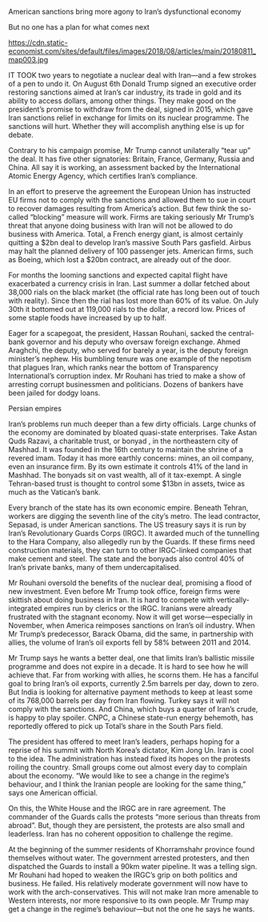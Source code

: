 American sanctions bring more agony to Iran’s dysfunctional economy

But no one has a plan for what comes next

https://cdn.static-economist.com/sites/default/files/images/2018/08/articles/main/20180811_map003.jpg

IT TOOK two years to negotiate a nuclear deal with Iran—and a few strokes of a pen to undo it. On August 6th Donald Trump signed an executive order restoring sanctions aimed at Iran’s car industry, its trade in gold and its ability to access dollars, among other things. They make good on the president’s promise to withdraw from the deal, signed in 2015, which gave Iran sanctions relief in exchange for limits on its nuclear programme. The sanctions will hurt. Whether they will accomplish anything else is up for debate.

Contrary to his campaign promise, Mr Trump cannot unilaterally “tear up” the deal. It has five other signatories: Britain, France, Germany, Russia and China. All say it is working, an assessment backed by the International Atomic Energy Agency, which certifies Iran’s compliance.

In an effort to preserve the agreement the European Union has instructed EU firms not to comply with the sanctions and allowed them to sue in court to recover damages resulting from America’s action. But few think the so-called “blocking” measure will work. Firms are taking seriously Mr Trump’s threat that anyone doing business with Iran will not be allowed to do business with America. Total, a French energy giant, is almost certainly quitting a $2bn deal to develop Iran’s massive South Pars gasfield. Airbus may halt the planned delivery of 100 passenger jets. American firms, such as Boeing, which lost a $20bn contract, are already out of the door.

For months the looming sanctions and expected capital flight have exacerbated a currency crisis in Iran. Last summer a dollar fetched about 38,000 rials on the black market (the official rate has long been out of touch with reality). Since then the rial has lost more than 60% of its value. On July 30th it bottomed out at 119,000 rials to the dollar, a record low. Prices of some staple foods have increased by up to half.

Eager for a scapegoat, the president, Hassan Rouhani, sacked the central-bank governor and his deputy who oversaw foreign exchange. Ahmed Araghchi, the deputy, who served for barely a year, is the deputy foreign minister’s nephew. His bumbling tenure was one example of the nepotism that plagues Iran, which ranks near the bottom of Transparency International’s corruption index. Mr Rouhani has tried to make a show of arresting corrupt businessmen and politicians. Dozens of bankers have been jailed for dodgy loans.

 Persian empires 

Iran’s problems run much deeper than a few dirty officials. Large chunks of the economy are dominated by bloated quasi-state enterprises. Take Astan Quds Razavi, a charitable trust, or  bonyad , in the northeastern city of Mashhad. It was founded in the 16th century to maintain the shrine of a revered imam. Today it has more earthly concerns: mines, an oil company, even an insurance firm. By its own estimate it controls 41% of the land in Mashhad. The  bonyads  sit on vast wealth, all of it tax-exempt. A single Tehran-based trust is thought to control some $13bn in assets, twice as much as the Vatican’s bank.

Every branch of the state has its own economic empire. Beneath Tehran, workers are digging the seventh line of the city’s metro. The lead contractor, Sepasad, is under American sanctions. The US treasury says it is run by Iran’s Revolutionary Guards Corps (IRGC). It awarded much of the tunnelling to the Hara Company, also allegedly run by the Guards. If these firms need construction materials, they can turn to other IRGC-linked companies that make cement and steel. The state and the  bonyads  also control 40% of Iran’s private banks, many of them undercapitalised.

Mr Rouhani oversold the benefits of the nuclear deal, promising a flood of new investment. Even before Mr Trump took office, foreign firms were skittish about doing business in Iran. It is hard to compete with vertically-integrated empires run by clerics or the IRGC. Iranians were already frustrated with the stagnant economy. Now it will get worse—especially in November, when America reimposes sanctions on Iran’s oil industry. When Mr Trump’s predecessor, Barack Obama, did the same, in partnership with allies, the volume of Iran’s oil exports fell by 58% between 2011 and 2014.

Mr Trump says he wants a better deal, one that limits Iran’s ballistic missile programme and does not expire in a decade. It is hard to see how he will achieve that. Far from working with allies, he scorns them. He has a fanciful goal to bring Iran’s oil exports, currently 2.5m barrels per day, down to zero. But India is looking for alternative payment methods to keep at least some of its 768,000 barrels per day from Iran flowing. Turkey says it will not comply with the sanctions. And China, which buys a quarter of Iran’s crude, is happy to play spoiler. CNPC, a Chinese state-run energy behemoth, has reportedly offered to pick up Total’s share in the South Pars field.

The president has offered to meet Iran’s leaders, perhaps hoping for a reprise of his summit with North Korea’s dictator, Kim Jong Un. Iran is cool to the idea. The administration has instead fixed its hopes on the protests roiling the country. Small groups come out almost every day to complain about the economy. “We would like to see a change in the regime’s behaviour, and I think the Iranian people are looking for the same thing,” says one American official.

On this, the White House and the IRGC are in rare agreement. The commander of the Guards calls the protests “more serious than threats from abroad”. But, though they are persistent, the protests are also small and leaderless. Iran has no coherent opposition to challenge the regime.

At the beginning of the summer residents of Khorramshahr province found themselves without water. The government arrested protesters, and then dispatched the Guards to install a 90km water pipeline. It was a telling sign. Mr Rouhani had hoped to weaken the IRGC’s grip on both politics and business. He failed. His relatively moderate government will now have to work with the arch-conservatives. This will not make Iran more amenable to Western interests, nor more responsive to its own people. Mr Trump may get a change in the regime’s behaviour—but not the one he says he wants. 